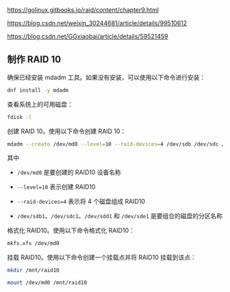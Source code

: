 <https://golinux.gitbooks.io/raid/content/chapter9.html>

https://blog.csdn.net/weixin_30244681/article/details/99510612

<https://blog.csdn.net/GGxiaobai/article/details/59521459>

## 制作 RAID 10

确保已经安装 mdadm 工具。如果没有安装，可以使用以下命令进行安装：

```bash
dnf install -y mdadm
```

查看系统上的可用磁盘：

```bash
fdisk -l
```

创建 RAID 10。使用以下命令创建 RAID 10：

```bash
mdadm --create /dev/md0 --level=10 --raid-devices=4 /dev/sdb /dev/sdc /dev/sdd /dev/sde
```

其中

- `/dev/md0` 是要创建的 RAID10 设备名称
- `--level=10` 表示创建 RAID10
- `--raid-devices=4` 表示将 4 个磁盘组成 RAID10

- `/dev/sdb1`、`/dev/sdc1`、`/dev/sdd1` 和 `/dev/sde1` 是要组合的磁盘的分区名称

格式化 RAID10。使用以下命令格式化 RAID10：

```bash
mkfs.xfs /dev/md0
```

挂载 RAID10。使用以下命令创建一个挂载点并将 RAID10 挂载到该点：

```bash
mkdir /mnt/raid10

mount /dev/md0 /mnt/raid10
```

